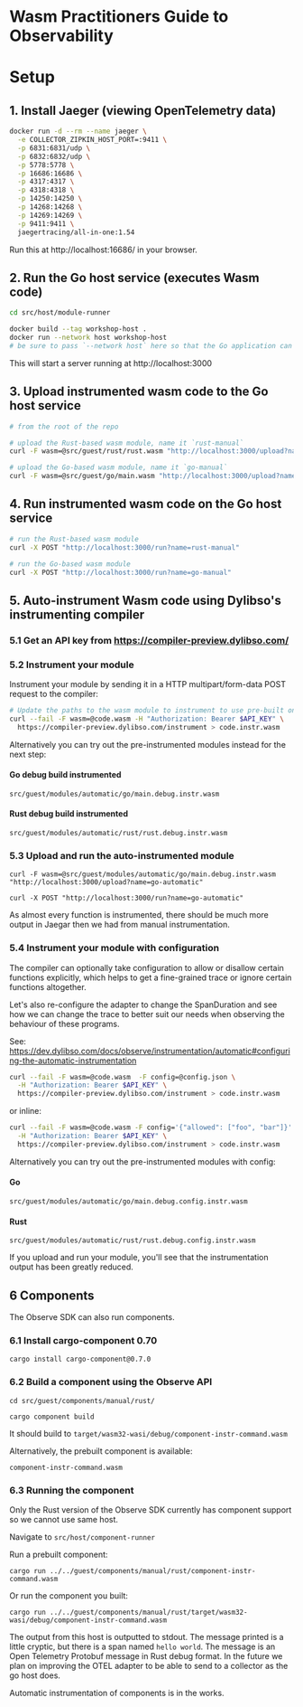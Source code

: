 # Wasm Practitioners Guide to Observability

# Setup

## 1. Install Jaeger (viewing OpenTelemetry data)

```sh
docker run -d --rm --name jaeger \
  -e COLLECTOR_ZIPKIN_HOST_PORT=:9411 \
  -p 6831:6831/udp \
  -p 6832:6832/udp \
  -p 5778:5778 \
  -p 16686:16686 \
  -p 4317:4317 \
  -p 4318:4318 \
  -p 14250:14250 \
  -p 14268:14268 \
  -p 14269:14269 \
  -p 9411:9411 \
  jaegertracing/all-in-one:1.54
```

Run this at http://localhost:16686/ in your browser.


## 2. Run the Go host service (executes Wasm code) 

```sh
cd src/host/module-runner

docker build --tag workshop-host .
docker run --network host workshop-host
# be sure to pass `--network host` here so that the Go application can reach Jaeger
```

This will start a server running at http://localhost:3000

## 3. Upload instrumented wasm code to the Go host service

```sh
# from the root of the repo

# upload the Rust-based wasm module, name it `rust-manual`
curl -F wasm=@src/guest/rust/rust.wasm "http://localhost:3000/upload?name=rust-manual"

# upload the Go-based wasm module, name it `go-manual`
curl -F wasm=@src/guest/go/main.wasm "http://localhost:3000/upload?name=go-manual"
```

## 4. Run instrumented wasm code on the Go host service

```sh
# run the Rust-based wasm module
curl -X POST "http://localhost:3000/run?name=rust-manual"

# run the Go-based wasm module
curl -X POST "http://localhost:3000/run?name=go-manual"
```

## 5. Auto-instrument Wasm code using Dylibso's instrumenting compiler

### 5.1 Get an API key from https://compiler-preview.dylibso.com/

### 5.2 Instrument your module

Instrument your module by sending it in a HTTP multipart/form-data POST request to the compiler:

```sh
# Update the paths to the wasm module to instrument to use pre-built ones, or bring your own! Be sure to also set or fill-in $API_KEY
curl --fail -F wasm=@code.wasm -H "Authorization: Bearer $API_KEY" \
  https://compiler-preview.dylibso.com/instrument > code.instr.wasm
```

Alternatively you can try out the pre-instrumented modules instead for the next step:

#### Go debug build instrumented

`src/guest/modules/automatic/go/main.debug.instr.wasm`

#### Rust debug build instrumented

`src/guest/modules/automatic/rust/rust.debug.instr.wasm`

### 5.3 Upload and run the auto-instrumented module

`curl -F wasm=@src/guest/modules/automatic/go/main.debug.instr.wasm "http://localhost:3000/upload?name=go-automatic"`

`curl -X POST "http://localhost:3000/run?name=go-automatic"`

As almost every function is instrumented, there should be much more output in Jaegar then we had from manual instrumentation.

### 5.4 Instrument your module with configuration
The compiler can optionally take configuration to allow or disallow certain functions explicitly, 
which helps to get a fine-grained trace or ignore certain functions altogether. 

Let's also re-configure the adapter to change the SpanDuration and see how we can change the trace
to better suit our needs when observing the behaviour of these programs.

See: https://dev.dylibso.com/docs/observe/instrumentation/automatic#configuring-the-automatic-instrumentation

```sh
curl --fail -F wasm=@code.wasm  -F config=@config.json \
  -H "Authorization: Bearer $API_KEY" \
  https://compiler-preview.dylibso.com/instrument > code.instr.wasm
```

or inline: 

```sh
curl --fail -F wasm=@code.wasm -F config='{"allowed": ["foo", "bar"]}' \
  -H "Authorization: Bearer $API_KEY" \
  https://compiler-preview.dylibso.com/instrument > code.instr.wasm
```

Alternatively you can try out the pre-instrumented modules with config:

#### Go

`src/guest/modules/automatic/go/main.debug.config.instr.wasm`

#### Rust

`src/guest/modules/automatic/rust/rust.debug.config.instr.wasm`

If you upload and run your module, you'll see that the instrumentation output has been greatly reduced.

## 6 Components

The Observe SDK can also run components.

### 6.1 Install cargo-component 0.70

`cargo install cargo-component@0.7.0`

### 6.2 Build a component using the Observe API

`cd src/guest/components/manual/rust/`

`cargo component build`

It should build to `target/wasm32-wasi/debug/component-instr-command.wasm`

Alternatively, the prebuilt component is available:

`component-instr-command.wasm`

### 6.3 Running the component

Only the Rust version of the Observe SDK currently has component support so we cannot use same host.

Navigate to `src/host/component-runner`

Run a prebuilt component:

`cargo run ../../guest/components/manual/rust/component-instr-command.wasm`

Or run the component you built:

`cargo run ../../guest/components/manual/rust/target/wasm32-wasi/debug/component-instr-command.wasm`

The output from this host is outputted to stdout. The message printed is a little cryptic, but there is a span named `hello world`. The message is an Open Telemetry Protobuf message in Rust debug format. In the future we plan on improving the OTEL adapter to be able to send to a collector as the go host does.

Automatic instrumentation of components is in the works.
